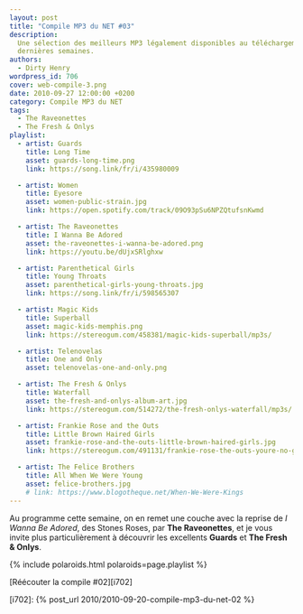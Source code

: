 ```yaml
---
layout: post
title: "Compile MP3 du NET #03"
description:
  Une sélection des meilleurs MP3 légalement disponibles au téléchargement des
  dernières semaines.
authors:
  - Dirty Henry
wordpress_id: 706
cover: web-compile-3.png
date: 2010-09-27 12:00:00 +0200
category: Compile MP3 du NET
tags:
  - The Raveonettes
  - The Fresh & Onlys
playlist:
  - artist: Guards
    title: Long Time
    asset: guards-long-time.png
    link: https://song.link/fr/i/435980009

  - artist: Women
    title: Eyesore
    asset: women-public-strain.jpg
    link: https://open.spotify.com/track/09O93pSu6NPZQtufsnKwmd

  - artist: The Raveonettes
    title: I Wanna Be Adored
    asset: the-raveonettes-i-wanna-be-adored.png
    link: https://youtu.be/dUjxSRlghxw

  - artist: Parenthetical Girls
    title: Young Throats
    asset: parenthetical-girls-young-throats.jpg
    link: https://song.link/fr/i/598565307

  - artist: Magic Kids
    title: Superball
    asset: magic-kids-memphis.png
    link: https://stereogum.com/458381/magic-kids-superball/mp3s/

  - artist: Telenovelas
    title: One and Only
    asset: telenovelas-one-and-only.png

  - artist: The Fresh & Onlys
    title: Waterfall
    asset: the-fresh-and-onlys-album-art.jpg
    link: https://stereogum.com/514272/the-fresh-onlys-waterfall/mp3s/

  - artist: Frankie Rose and the Outs
    title: Little Brown Haired Girls
    asset: frankie-rose-and-the-outs-little-brown-haired-girls.jpg
    link: https://stereogum.com/491131/frankie-rose-the-outs-youre-no-good/mp3s/

  - artist: The Felice Brothers
    title: All When We Were Young
    asset: felice-brothers.jpg
    # link: https://www.blogotheque.net/When-We-Were-Kings
---
```


Au programme cette semaine, on en remet une couche avec la reprise de _I Wanna
Be Adored_, des Stones Roses, par **The Raveonettes**, et je vous invite plus
particulièrement à découvrir les excellents **Guards** et **The Fresh & Onlys**.

{% include polaroids.html polaroids=page.playlist %}

[Réécouter la compile #02][i702]

[i702]: {% post_url 2010/2010-09-20-compile-mp3-du-net-02 %}
